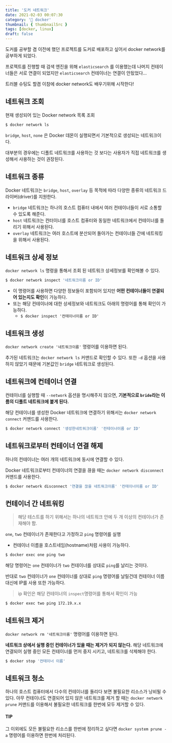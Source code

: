 ```yaml
---
title: '도커 네트워크'
date: 2021-02-03 00:07:30
category: '🐳 docker'
thumbnail: { thumbnailSrc }
tags: [docker, linux]
draft: false
---
```


도커를 공부할 겸 이전에 했던 프로젝트를 도커로 배포하고 싶어서 docker network를 공부하게 되었다.

프로젝트를 진행할 때 검색 엔진을 위해 `elasticsearch` 를 이용했는데 나머지 컨테이너들은 서로 연결이 되었지만 `elasticsearch` 컨테이너는 연결이 안됬었다...

트러블 슈팅도 할겸 이참에 docker network도 배우기위해 시작한다!

## 네트워크 조회

현재 생성되어 있는 Docker network 목록 조회

```bash
$ docker network ls
```

`bridge`, `host`, `none` 은 Docker 데몬이 실행되면서 기본적으로 생성되는 네트워크이다.

대부분의 경우에는 디폴트 네트워크를 사용하는 것 보다는 사용자가 직접 네트워크를 생성해서 사용하는 것이 권장된다.

## 네트워크 종류

Docker 네트워크는 `bridge`, `host`, `overlay` 등 목적에 따라 다양한 종류의 네트워크 드라이버(driver)를 지원한다.

- `bridge` 네트워크는 하나의 호스트 컴퓨터 내에서 여러 컨테이너들이 서로 소통할 수 있도록 해준다.
- `host` 네트워크는 컨터이너를 호스트 컴퓨터와 동일한 네트워크에서 컨테이너를 돌리기 위해서 사용된다.
- `overlay` 네트워크는 여러 호스트에 분산되어 돌아가는 컨테이너들 간에 네트워킹을 위해서 사용된다.

## 네트워크 상세 정보

`docker network ls` 명령을 통해서 조회 된 네트워크 상세정보를 확인해볼 수 있다.

```bash
$ docker network inspect '네트워크이름 or ID'
```

- 이 명령어를 사용하면 다양한 정보들이 포함되어 있지만 **어떤 컨테이너들이 연결되어 있는지도 확인**이 가능하다.
- 또는 해당 컨테이너에 대한 상세정보와 네트워크도 아래의 명령어를 통해 확인이 가능하다.
  - `$ docker inspect '컨테이너이름 or ID'`

## 네트워크 생성

`docker network create '네트워크이름'` 명령어를 이용하면 된다.

추가된 네트워크는 `docker network ls` 커맨드로 확인할 수 있다. 또한 `-d` 옵션을 사용하지 않았기 때문에 기본값인 `bridge` 네트워크로 생성된다.

## 네트워크에 컨테이너 연결

컨테이너를 실행할 때 `--network` 옵션을 명시해주지 않으면, **기본적으로 `bride`라는 이름의 디폴트 네트워크에 붙게 된다.**

해당 컨테이너를 생성한 Docker 네트워크에 연결하기 위해서는 `docker network connect` 커맨드를 사용한다.

```bash
$ docker network connect '생성한네트워크이름' '컨테이너이름 or ID'
```

## 네트워크로부터 컨테이너 연결 해제

하나의 컨테이너는 여러 개의 네트워크에 동시에 연결할 수 있다.

Docker 네트워크로부터 컨테이너의 연결을 끊을 때는 `docker network disconnect` 커맨드를 사용한다.

```bash
$ docker network disconnect '연결을 끊을 네트워크이름' '컨테이너이름 or ID'
```

## 컨테이너 간 네트워킹

> 해당 테스트를 하기 위해서는 하나의 네트워크 안에 두 개 이상의 컨테이너가 존재해야 함.

`one`, `two` 컨테이너가 존재한다고 가정하고 `ping` 명령어를 실행

- 컨테이너 이름을 호스트네임(hostname)처럼 사용이 가능하다.

```bash
$ docker exec one ping two
```

해당 명령어는 `one` 컨테이너가 `two` 컨테이너를 상대로 `ping`를 날리는 것이다.

반대로 `two` 컨테이너가 `one` 컨테이너를 상대로 `ping` 명령어를 날릴건데 컨테이너 이름 대신에 IP를 사용 또한 가능하다.

> ip 확인은 해당 컨테이너의 `inspect`명령어를 통해서 확인이 가능

```bash
$ docker exec two ping 172.19.x.x
```

## 네트워크 제거

`docker network rm '네트워크이름'` 명령어를 이용하면 된다.

**네트워크 상에서 실행 중인 컨테이너가 있을 때는 제거가 되지 않는다.** 해당 네트워크에 연결되어 실행 중인 모든 컨테이너를 먼저 중지 시키고, 네트워크를 삭제해야 한다.

```bash
$ docker stop '컨테이너 이름'
```

## 네트워크 청소

하나의 호스트 컴퓨터에서 다수의 컨테이너를 돌리다 보면 불필요한 리소스가 낭비될 수 있다. 아무 컨테이너도 연결되어 있지 않은 네트워크를 제거 할 때는 `docker network prune` 커맨드를 이용해서 불필요한 네트워크를 한번에 모두 제거할 수 있다.

#### TIP

그 이외에도 모든 불필요한 리소스를 한번에 정리하고 싶다면 `docker system prune -a` 명령어를 이용하면 한번에 처리된다.
